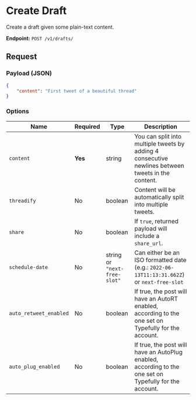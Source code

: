 # Create Draft

Create a draft given some plain-text content.

**Endpoint:** `POST /v1/drafts/`

## Request

### Payload (JSON)

```json
{
    "content": "First tweet of a beautiful thread"
}
```

### Options

| Name | Required | Type | Description |
|------|----------|------|-------------|
| `content` | **Yes** | string | You can split into multiple tweets by adding 4 consecutive newlines between tweets in the content. |
| `threadify` | No | boolean | Content will be automatically split into multiple tweets. |
| `share` | No | boolean | If `true`, returned payload will include a `share_url`. |
| `schedule-date` | No | string or `"next-free-slot"` | Can either be an ISO formatted date (e.g.: `2022-06-13T11:13:31.662Z`) or `next-free-slot` |
| `auto_retweet_enabled` | No | boolean | If true, the post will have an AutoRT enabled, according to the one set on Typefully for the account. |
| `auto_plug_enabled` | No | boolean | If true, the post will have an AutoPlug enabled, according to the one set on Typefully for the account. | 